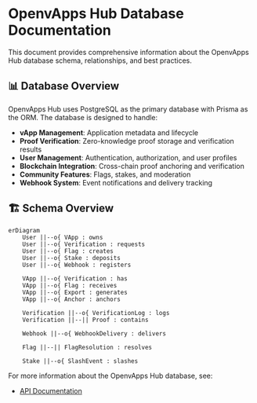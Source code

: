 # OpenvApps Hub Database Documentation
This document provides comprehensive information about the OpenvApps Hub database schema, relationships, and best practices.
## 📊 Database Overview
OpenvApps Hub uses PostgreSQL as the primary database with Prisma as the ORM. The database is designed to handle:
- **vApp Management**: Application metadata and lifecycle
- **Proof Verification**: Zero-knowledge proof storage and verification results
- **User Management**: Authentication, authorization, and user profiles
- **Blockchain Integration**: Cross-chain proof anchoring and verification
- **Community Features**: Flags, stakes, and moderation
- **Webhook System**: Event notifications and delivery tracking
## 🏗️ Schema Overview
```mermaid
erDiagram
    User ||--o{ VApp : owns
    User ||--o{ Verification : requests
    User ||--o{ Flag : creates
    User ||--o{ Stake : deposits
    User ||--o{ Webhook : registers
    
    VApp ||--o{ Verification : has
    VApp ||--o{ Flag : receives
    VApp ||--o{ Export : generates
    VApp ||--o{ Anchor : anchors
    
    Verification ||--o{ VerificationLog : logs
    Verification ||--|| Proof : contains
    
    Webhook ||--o{ WebhookDelivery : delivers
    
    Flag ||--|| FlagResolution : resolves
    
    Stake ||--o{ SlashEvent : slashes
```

For more information about the OpenvApps Hub database, see:
- [API Documentation](API.md)

